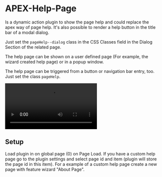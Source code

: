 # APEX-Help-Page
Is a dynamic action plugin to show the page help and could replace the apex way of page help. It's also possible to render a help button in the title bar of a modal dialog. 

Just set the `pageHelp--dialog` class in the CSS Classes field in the Dialog Section of the related page. 

The help page can be shown on a user defined page (For example, the wizard created help page) or in a popup window.

The help page can be triggered from a button or navigation bar entry, too. Just set the class `pageHelp`. 

![Screencapture](https://github.com/madmexx2002/APEX-Help-Page/demo.mp4)



## Setup

Load plugin in on global page (0) on Page Load. If you have a custom help page go to the plugin settings and select page id and item (plugin will store the page id in this item). For a example of a custom help page create a new page with feature wizard "About Page".  
